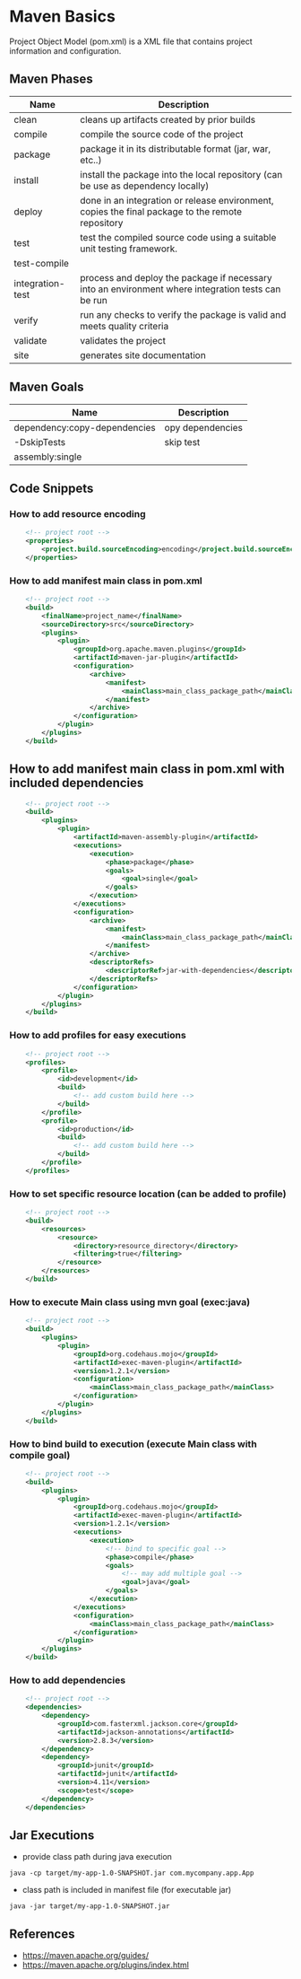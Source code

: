 # Maven Basics

Project Object Model (pom.xml) is a XML file that contains project information and configuration.

## Maven Phases

Name | Description
-----|------------
clean | cleans up artifacts created by prior builds
compile | compile the source code of the project
package | package it in its distributable format (jar, war, etc..)
install | install the package into the local repository (can be use as dependency locally)
deploy | done in an integration or release environment, copies the final package to the remote repository
test | test the compiled source code using a suitable unit testing framework.
test-compile |
integration-test | process and deploy the package if necessary into an environment where integration tests can be run
verify | run any checks to verify the package is valid and meets quality criteria
validate | validates the project
site | generates site documentation

## Maven Goals
Name | Description
-----|------------
dependency:copy-dependencies | opy dependencies
-DskipTests | skip test
assembly:single |

## Code Snippets

### How to add resource encoding
```xml
    <!-- project root -->
    <properties>
        <project.build.sourceEncoding>encoding</project.build.sourceEncoding>
    </properties>
```

### How to add manifest main class in pom.xml
```xml
    <!-- project root -->
    <build>
        <finalName>project_name</finalName>
        <sourceDirectory>src</sourceDirectory>
        <plugins>
            <plugin>
                <groupId>org.apache.maven.plugins</groupId>
                <artifactId>maven-jar-plugin</artifactId>
                <configuration>
                    <archive>
                        <manifest>
                            <mainClass>main_class_package_path</mainClass>
                        </manifest>
                    </archive>
                </configuration>
            </plugin>
        </plugins>
    </build>
```

## How to add manifest main class in pom.xml with included dependencies
```xml
    <!-- project root -->
    <build>
        <plugins>
            <plugin>
                <artifactId>maven-assembly-plugin</artifactId>
                <executions>
                    <execution>
                        <phase>package</phase>
                        <goals>
                            <goal>single</goal>
                        </goals>
                    </execution>
                </executions>
                <configuration>
                    <archive>
                        <manifest>
                            <mainClass>main_class_package_path</mainClass>
                        </manifest>
                    </archive>
                    <descriptorRefs>
                        <descriptorRef>jar-with-dependencies</descriptorRef>
                    </descriptorRefs>
                </configuration>
            </plugin>
        </plugins>
    </build>
```

### How to add profiles for easy executions
```xml
    <!-- project root -->
    <profiles>
        <profile>
            <id>development</id>
            <build>
                <!-- add custom build here -->
            </build>
        </profile>
        <profile>
            <id>production</id>
            <build>
                <!-- add custom build here -->
            </build>
        </profile>
    </profiles>
```

### How to set specific resource location (can be added to profile)
```xml
    <!-- project root -->
    <build>
        <resources>
            <resource>
                <directory>resource_directory</directory>
                <filtering>true</filtering>
            </resource>
        </resources>
    </build>
```

### How to execute Main class using mvn goal (exec:java)
```xml
    <!-- project root -->
    <build>
        <plugins>
            <plugin>
                <groupId>org.codehaus.mojo</groupId>
                <artifactId>exec-maven-plugin</artifactId>
                <version>1.2.1</version>
                <configuration>
                    <mainClass>main_class_package_path</mainClass>
                </configuration>
            </plugin>
        </plugins>
    </build>
```

### How to bind build to execution (execute Main class with compile goal)
```xml
    <!-- project root -->
    <build>
        <plugins>
            <plugin>
                <groupId>org.codehaus.mojo</groupId>
                <artifactId>exec-maven-plugin</artifactId>
                <version>1.2.1</version>
                <executions>
                    <execution>
                        <!-- bind to specific goal -->
                        <phase>compile</phase> 
                        <goals>
                            <!-- may add multiple goal -->
                            <goal>java</goal>
                        </goals>
                    </execution>
                </executions>
                <configuration>
                    <mainClass>main_class_package_path</mainClass>
                </configuration>
            </plugin>
        </plugins>
    </build>
```

### How to add dependencies
```xml
    <!-- project root -->
    <dependencies>
        <dependency>
            <groupId>com.fasterxml.jackson.core</groupId>
            <artifactId>jackson-annotations</artifactId>
            <version>2.8.3</version>
        </dependency>
        <dependency>
            <groupId>junit</groupId>
            <artifactId>junit</artifactId>
            <version>4.11</version>
            <scope>test</scope>
        </dependency>
    </dependencies>
```

## Jar Executions

* provide class path during java execution
```shell
java -cp target/my-app-1.0-SNAPSHOT.jar com.mycompany.app.App
```

* class path is included in manifest file (for executable jar)
```shell
java -jar target/my-app-1.0-SNAPSHOT.jar
```

## References
* https://maven.apache.org/guides/
* https://maven.apache.org/plugins/index.html